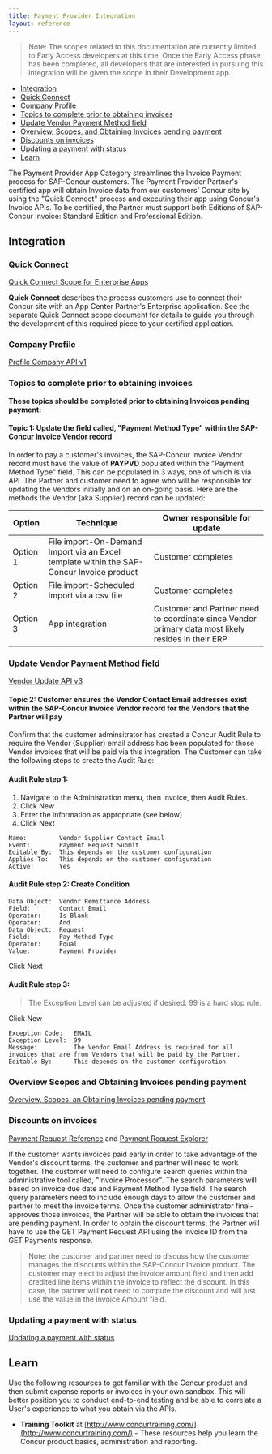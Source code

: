 ```yaml
---
title: Payment Provider Integration
layout: reference
---
```


> Note: The scopes related to this documentation are currently limited to Early Access developers at this time.  Once the Early Access phase has been completed, all developers that are interested in pursuing this integration will be given the scope in their Development app.

* [Integration](#integration)
* [Quick Connect](#quick-connect)
* [Company Profile](#profile)
* [Topics to complete prior to obtaining invoices](#Topics-to-complete-prior-to-obtaining-invoices)
* [Update Vendor Payment Method field](#Update-Vendor-Payment-Method-field)
* [Overview, Scopes, and Obtaining Invoices pending payment](#Overview-Scopes-and-Obtaining-Invoices-pending-payment)
* [Discounts on invoices](#Discounts)
* [Updating a payment with status](#Updating-a-payment-with-status)
* [Learn](#learn)

The Payment Provider App Category streamlines the Invoice Payment process for SAP-Concur customers. The Payment Provider Partner's certified app will obtain Invoice data from our customers' Concur site by using the "Quick Connect" process and executing their app using Concur's Invoice APIs. To be certified, the Partner must support both Editions of SAP-Concur Invoice: Standard Edition and Professional Edition.

## <a name="integration"></a>Integration

### <a name="quick-connect"></a>Quick Connect

[Quick Connect Scope for Enterprise Apps](./quick-connect-scope-for-enterprise-apps.html)

**Quick Connect** describes the process customers use to connect their Concur site with an App Center Partner's Enterprise application. See the separate Quick Connect scope document for details to guide you through the development of this required piece to your certified application.

### <a name="profile"></a>Company Profile

[Profile Company API v1](/api-reference/profile/v1.company.html#get)

### <a name="Topics-to-complete-prior-to-obtaining-invoices"></a>Topics to complete prior to obtaining invoices

**These topics should be completed prior to obtaining Invoices pending payment:**

#### Topic 1: Update the field called, "Payment Method Type" within the SAP-Concur Invoice Vendor record

In order to pay a customer's invoices, the SAP-Concur Invoice Vendor record must have the value of **PAYPVD** populated within the "Payment Method Type" field.  This can be populated in 3 ways, one of which is via API.  The Partner and customer need to agree who will be responsible for updating the Vendors initially and on an on-going basis. Here are the methods the Vendor (aka Supplier) record can be updated:

Option|Technique|Owner responsible for update
---|---|---
Option 1|File import-On-Demand Import via an Excel template within the SAP-Concur Invoice product|Customer completes
Option 2|File import-Scheduled Import via a csv file|Customer completes
Option 3|App integration|Customer and Partner need to coordinate since Vendor primary data most likely resides in their ERP

### <a name="Update-Vendor-Payment-Method-field"></a>Update Vendor Payment Method field

[Vendor Update API v3](/api-reference/invoice/v3.vendor.html#put)

#### Topic 2: Customer ensures the Vendor Contact Email addresses exist within the SAP-Concur Invoice Vendor record for the Vendors that the Partner will pay

Confirm that the customer adminsitrator has created a Concur Audit Rule to require the Vendor (Supplier) email address has been populated for those Vendor invoices that will be paid via this integration. The Customer can take the following steps to create the Audit Rule:

#### Audit Rule step 1:

1. Navigate to the Administration menu, then Invoice, then Audit Rules.
1. Click New
1. Enter the information as appropriate (see below)
1. Click Next

```
Name:         Vendor Supplier Contact Email
Event:        Payment Request Submit
Editable By:  This depends on the customer configuration
Applies To:   This depends on the customer configuration
Active:       Yes
```

#### Audit Rule step 2: Create Condition

```
Data Object:  Vendor Remittance Address
Field:        Contact Email
Operator:     Is Blank
Operator:     And
Data Object:  Request
Field:        Pay Method Type
Operator:     Equal
Value:        Payment Provider
```

Click Next

#### Audit Rule step 3:

> The Exception Level can be adjusted if desired.  99 is a hard stop rule.

Click New

```
Exception Code:   EMAIL
Exception Level:  99
Message:          The Vendor Email Address is required for all invoices that are from Vendors that will be paid by the Partner.
Editable By:      This depends on the customer configuration
```

### <a name="Overview-Scopes-and-Obtaining-Invoices-pending-payment"></a>Overview Scopes and Obtaining Invoices pending payment

[Overview, Scopes, an Obtaining Invoices pending payment](/api-reference/invoice/v1.invoice-pay.html)

### <a name="Discounts"></a>Discounts on invoices

[Payment Request Reference](/api-reference/invoice/v3.payment-request.html#get) and [Payment Request Explorer](/api-explorer/v3-0/PaymentRequest.html)

If the customer wants invoices paid early in order to take advantage of the Vendor's discount terms, the customer and partner will need to work together. The customer will need to configure search queries within the administrative tool called, "Invoice Processor". The search parameters will based on invoice due date and Payment Method Type field.  The search query parameters need to include enough days to allow the customer and partner to meet the invoice terms. Once the customer administrator final-approves those invoices, the Partner will be able to obtain the invoices that are pending payment. In order to obtain the discount terms, the Partner will have to use the GET Payment Request API using the invoice ID from the GET Payments response.

> Note: the customer and partner need to discuss how the customer manages the discounts within the SAP-Concur Invoice product. The customer may elect to adjust the invoice amount field and then add credited line items within the invoice to reflect the discount.  In this case, the partner will **not** need to compute the discount and will just use the value in the Invoice Amount field.

### <a name="Updating-a-payment-with-status"></a>Updating a payment with status

[Updating a payment with status](/api-reference/invoice/v1.invoice-pay.html#schema-payment-update)

## <a name="learn"></a>Learn

Use the following resources to get familiar with the Concur product and then submit expense reports or invoices in your own sandbox. This will better position you to conduct end-to-end testing and be able to correlate a User's experience to what you obtain via the APIs.

* **Training Toolkit** at [http://www.concurtraining.com/](http://www.concurtraining.com/) - These resources help you learn the Concur product basics, administration and reporting.
